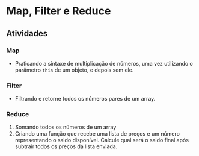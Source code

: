 # Map, Filter e Reduce

## Atividades

### Map
- Praticando a sintaxe de multiplicação de números, uma vez utilizando o parâmetro `this` de um objeto, e depois sem ele.

### Filter
- Filtrando e retorne todos os números pares de um array.

### Reduce
1. Somando todos os números de um array
2. Criando uma função que recebe uma lista de preços e um número representando o saldo disponível. Calcule qual será o saldo final após subtrair todos os preços da lista enviada.
